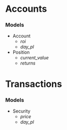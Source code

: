 # Accounts
### Models
- Account
    - _roi_
    - _day_pl_
- Position
    - _current_value_
    - _returns_

# Transactions
### Models
- Security
    - _price_
    - _day_pl_
